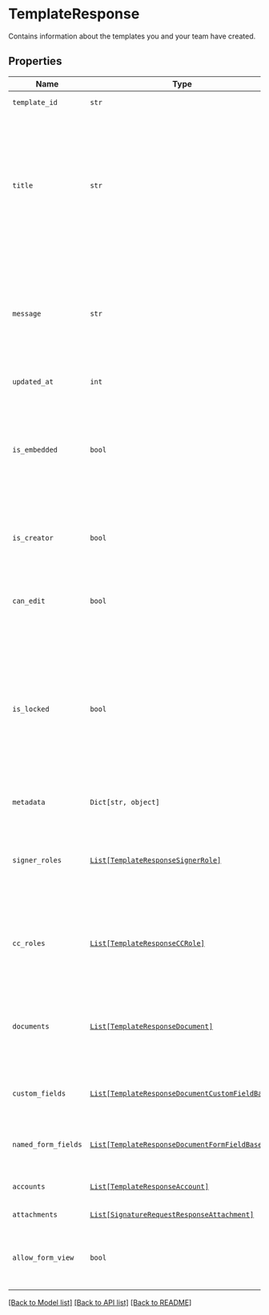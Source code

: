# TemplateResponse

Contains information about the templates you and your team have created.

## Properties
Name | Type | Description | Notes
------------ | ------------- | ------------- | -------------
| `template_id` | ```str``` |  The id of the Template.  |  |
| `title` | ```str``` |  The title of the Template. This will also be the default subject of the message sent to signers when using this Template to send a SignatureRequest. This can be overridden when sending the SignatureRequest.  |  |
| `message` | ```str``` |  The default message that will be sent to signers when using this Template to send a SignatureRequest. This can be overridden when sending the SignatureRequest.  |  |
| `updated_at` | ```int``` |  Time the template was last updated.  |  |
| `is_embedded` | ```bool``` |  `true` if this template was created using an embedded flow, `false` if it was created on our website. Will be `null` when you are not the creator of the Template.  |  |
| `is_creator` | ```bool``` |  `true` if you are the owner of this template, `false` if it&#39;s been shared with you by a team member.  |  |
| `can_edit` | ```bool``` |  Indicates whether edit rights have been granted to you by the owner (always `true` if that&#39;s you).  |  |
| `is_locked` | ```bool``` |  Indicates whether the template is locked. If `true`, then the template was created outside your quota and can only be used in `test_mode`. If `false`, then the template is within your quota and can be used to create signature requests.  |  |
| `metadata` | ```Dict[str, object]``` |  The metadata attached to the template.  |  |
| `signer_roles` | [```List[TemplateResponseSignerRole]```](TemplateResponseSignerRole.md) |  An array of the designated signer roles that must be specified when sending a SignatureRequest using this Template.  |  |
| `cc_roles` | [```List[TemplateResponseCCRole]```](TemplateResponseCCRole.md) |  An array of the designated CC roles that must be specified when sending a SignatureRequest using this Template.  |  |
| `documents` | [```List[TemplateResponseDocument]```](TemplateResponseDocument.md) |  An array describing each document associated with this Template. Includes form field data for each document.  |  |
| `custom_fields` | [```List[TemplateResponseDocumentCustomFieldBase]```](TemplateResponseDocumentCustomFieldBase.md) |  Deprecated. Use `custom_fields` inside the [documents](https://developers.hellosign.com/api/reference/operation/templateGet/#!c&#x3D;200&amp;path&#x3D;template/documents&amp;t&#x3D;response) array instead.  |  |
| `named_form_fields` | [```List[TemplateResponseDocumentFormFieldBase]```](TemplateResponseDocumentFormFieldBase.md) |  Deprecated. Use `form_fields` inside the [documents](https://developers.hellosign.com/api/reference/operation/templateGet/#!c&#x3D;200&amp;path&#x3D;template/documents&amp;t&#x3D;response) array instead.  |  |
| `accounts` | [```List[TemplateResponseAccount]```](TemplateResponseAccount.md) |  An array of the Accounts that can use this Template.  |  |
| `attachments` | [```List[SignatureRequestResponseAttachment]```](SignatureRequestResponseAttachment.md) |  Signer attachments.  |  |
| `allow_form_view` | ```bool``` |  Allows signers to view the form fields before signing if set to `true`. Defaults to `false`.  |  |

[[Back to Model list]](../README.md#documentation-for-models) [[Back to API list]](../README.md#documentation-for-api-endpoints) [[Back to README]](../README.md)


